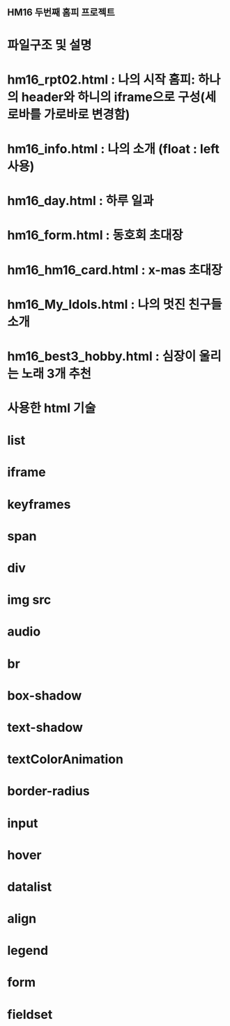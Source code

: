 ## HM16 두번째 홈피 프로젝트
# 파일구조 및 설명
# hm16_rpt02.html : 나의 시작 홈피: 하나의 header와 하니의 iframe으로 구성(세로바를 가로바로 변경함)
# hm16_info.html : 나의 소개 (float : left 사용)
# hm16_day.html :  하루 일과
# hm16_form.html : 동호회 초대장
# hm16_hm16_card.html :  x-mas 초대장
# hm16_My_Idols.html : 나의 멋진 친구들 소개
# hm16_best3_hobby.html : 심장이 울리는  노래 3개 추천
# 사용한 html 기술
# list
# iframe
# keyframes
# span
# div
# img src
# audio
# br
# box-shadow
# text-shadow
# textColorAnimation
# border-radius
# input
# hover
# datalist
# align
# legend
# form
# fieldset
